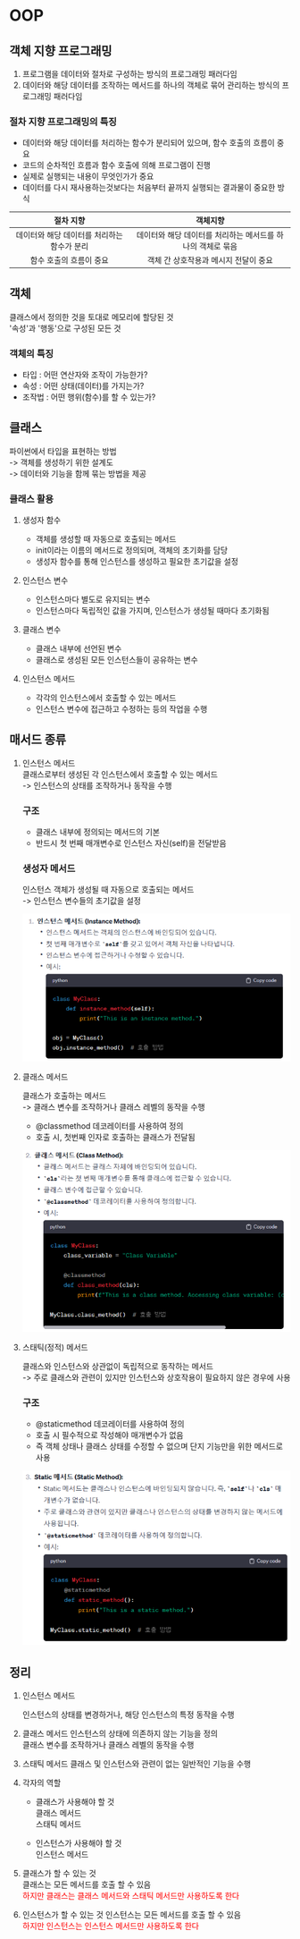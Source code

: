 # OOP

## 객체 지향 프로그래밍

1. 프로그램을 데이터와 절차로 구성하는 방식의 프로그래밍 패러다임
2. 데이터와 해당 데이터를 조작하는 메서드를 하나의 객체로 묶어 관리하는 방식의 프로그래밍 패러다임

### 절차 지향 프로그래밍의 특징

- 데이터와 해당 데이터를 처리하는 함수가 분리되어 있으며, 함수 호출의 흐름이 중요
- 코드의 순차적인 흐름과 함수 호출에 의해 프로그램이 진행
- 실제로 실행되는 내용이 무엇인가가 중요
- 데이터를 다시 재사용하는것보다는 처음부터 끝까지 실행되는 결과물이 중요한 방식

|절차 지향|객체지향|
|:--:|:--:|
|데이터와 해당 데이터를 처리하는 함수가 분리|데이터와 해당 데이터를 처리하는 메서드를 하나의 객체로 묶음
|함수 호출의 흐름이 중요|객체 간 상호작용과 메시지 전달이 중요|

## 객체

클래스에서 정의한 것을 토대로 메모리에 할당된 것   
'속성'과 '행동'으로 구성된 모든 것

### 객체의 특징

- 타입 : 어떤 연산자와 조작이 가능한가?
- 속성 : 어떤 상태(데이터)를 가지는가?
- 조작법 : 어떤 행위(함수)를 할 수 있는가?

## 클래스

파이썬에서 타입을 표현하는 방법   
-> 객체를 생성하기 위한 설계도   
-> 데이터와 기능을 함께 묶는 방법을 제공

### 클래스 활용

1. 생성자 함수
    - 객체를 생성할 때 자동으로 호출되는 메서드
    - init이라는 이름의 메서드로 정의되며, 객체의 초기화를 담당
    - 생성자 함수를 통해 인스턴스를 생성하고 필요한 초기값을 설정

2. 인스턴스 변수
    - 인스턴스마다 별도로 유지되는 변수
    - 인스턴스마다 독립적인 값을 가지며, 인스턴스가 생성될 때마다 초기화됨

3. 클래스 변수
    - 클래스 내부에 선언된 변수
    - 클래스로 생성된 모든 인스턴스들이 공유하는 변수

4. 인스턴스 메서드
    - 각각의 인스턴스에서 호출할 수 있는 메서드
    - 인스턴스 변수에 접근하고 수정하는 등의 작업을 수행

    



## 매서드 종류

1. 인스턴스 메서드   
    클래스로부터 생성된 각 인스턴스에서 호출할 수 있는 메서드   
    -> 인스턴스의 상태를 조작하거나 동작을 수행

    ### 구조
    - 클래스 내부에 정의되는 메서드의 기본
    - 반드시 첫 번째 매개변수로 인스턴스 자신(self)을 전달받음

    ### 생성자 메서드
    인스턴스 객체가 생성될 때 자동으로 호출되는 메서드   
    -> 인스턴스 변수들의 초기값을 설정

    ![Alt text](image.png)

2. 클래스 메서드

    클래스가 호출하는 메서드   
    -> 클래스 변수를 조작하거나 클래스 레벨의 동작을 수행

    - @classmethod 데코레이터를 사용하여 정의
    - 호출 시, 첫번째 인자로 호출하는 클래스가 전달됨

    ![Alt text](image-1.png)

3. 스태틱(정적) 메서드

    클래스와 인스턴스와 상관없이 독립적으로 동작하는 메서드   
    -> 주로 클래스와 관련이 있지만 인스턴스와 상호작용이 필요하지 않은 경우에 사용

    ### 구조
    - @staticmethod 데코레이터를 사용하여 정의
    - 호출 시 필수적으로 작성해야 매개변수가 없음
    - 즉 객체 상태나 클래스 상태를 수정할 수 없으며 단지 기능만을 위한 메서드로 사용

    ![Alt text](image-2.png)

## 정리

1. 인스턴스 메서드

    인스턴스의 상태를 변경하거나, 해당 인스턴스의 특정 동작을 수행

2. 클래스 메서드
    인스턴스의 상태에 의존하지 않는 기능을 정의   
    클래스 변수를 조작하거나 클래스 레벨의 동작을 수행

3. 스태틱 메서드
    클래스 및 인스턴스와 관련이 없는 일반적인 기능을 수행

4. 각자의 역할
    - 클래스가 사용해야 할 것   
        클래스 메서드   
        스태틱 메서드
    
    - 인스턴스가 사용해야 할 것   
        인스턴스 메서드

5. 클래스가 할 수 있는 것   
    클래스는 모든 메서드를 호출  할 수 있음   
    <span style = 'color:red'>하지만 클래스는 클래스 메서드와 스태틱 메서드만 사용하도록 한다</span>

6. 인스턴스가 할 수 있는 것
    인스턴스는 모든 메서드를 호출 할 수 있음   
    <span style = 'color:red'>하지만 인스턴스는 인스턴스 메서드만 사용하도록 한다</span>